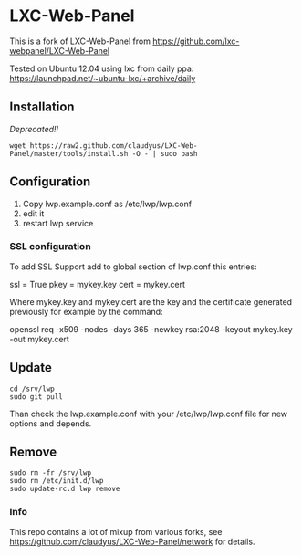 # LXC-Web-Panel

This is a fork of LXC-Web-Panel from https://github.com/lxc-webpanel/LXC-Web-Panel

Tested on Ubuntu 12.04 using lxc from daily ppa: https://launchpad.net/~ubuntu-lxc/+archive/daily

## Installation

_Deprecated!!_
```
wget https://raw2.github.com/claudyus/LXC-Web-Panel/master/tools/install.sh -O - | sudo bash
```

## Configuration

1. Copy lwp.example.conf as /etc/lwp/lwp.conf
2. edit it
3. restart lwp service

### SSL configuration
To add SSL Support add to global section of lwp.conf this entries:

ssl = True
pkey = mykey.key
cert = mykey.cert

Where mykey.key and mykey.cert are the key and the certificate generated previously for example by the command:

 openssl req -x509 -nodes -days 365 -newkey rsa:2048 -keyout mykey.key -out mykey.cert

## Update

```
cd /srv/lwp
sudo git pull
```
Than check the lwp.example.conf with your /etc/lwp/lwp.conf file for new options and depends.

## Remove
```
sudo rm -fr /srv/lwp
sudo rm /etc/init.d/lwp
sudo update-rc.d lwp remove

```

### Info
This repo contains a lot of mixup from various forks, see https://github.com/claudyus/LXC-Web-Panel/network for details.
